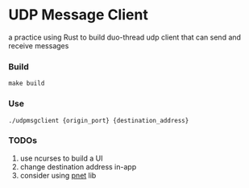 # UDP Message Client

a practice using Rust to build duo-thread udp client that can send and receive messages

### Build
```
make build
```

### Use
```
./udpmsgclient {origin_port} {destination_address}
```

### TODOs

1. use ncurses to build a UI
2. change destination address in-app
3. consider using [pnet](https://github.com/libpnet/libpnet) lib